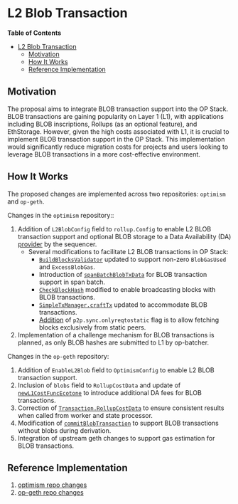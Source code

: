 # L2 Blob Transaction

<!-- START doctoc generated TOC please keep comment here to allow auto update -->
<!-- DON'T EDIT THIS SECTION, INSTEAD RE-RUN doctoc TO UPDATE -->
**Table of Contents**

- [L2 Blob Transaction](#l2-blob-transaction)
  - [Motivation](#motivation)
  - [How It Works](#how-it-works)
  - [Reference Implementation](#reference-implementation)

<!-- END doctoc generated TOC please keep comment here to allow auto update -->

## Motivation

The proposal aims to integrate BLOB transaction support into the OP Stack. BLOB transactions are gaining popularity on Layer 1 (L1), with applications including BLOB inscriptions, Rollups (as an optional feature), and EthStorage. However, given the high costs associated with L1, it is crucial to implement BLOB transaction support in the OP Stack. This implementation would significantly reduce migration costs for projects and users looking to leverage BLOB transactions in a more cost-effective environment.

## How It Works

The proposed changes are implemented across two repositories: `optimism` and `op-geth`.

Changes in the `optimism` repository::
1. Addition of `L2BlobConfig` field to `rollup.Config` to enable L2 BLOB transaction support and optional BLOB storage to a Data Availability (DA) [provider]((https://github.com/ethstorage/da-server)) by the sequencer.
   - Several modifications to facilitate L2 BLOB transactions in OP Stack:
      - [`BuildBlocksValidator`](https://github.com/blockchaindevsh/optimism/blob/106fbfd5d45efa45d6580cf169a5e053e406b933/op-node/p2p/gossip.go#L250) updated to support non-zero `BlobGasUsed` and `ExcessBlobGas`.
      - Introduction of [`spanBatchBlobTxData`](https://github.com/blockchaindevsh/optimism/blob/106fbfd5d45efa45d6580cf169a5e053e406b933/op-node/rollup/derive/span_batch_tx.go#L49) for BLOB transaction support in span batch.
      - [`CheckBlockHash`](https://github.com/blockchaindevsh/optimism/blob/106fbfd5d45efa45d6580cf169a5e053e406b933/op-service/eth/types.go#L218) modified to enable broadcasting blocks with BLOB transactions.
      - [`SimpleTxManager.craftTx`](https://github.com/blockchaindevsh/optimism/blob/106fbfd5d45efa45d6580cf169a5e053e406b933/op-service/txmgr/txmgr.go#L252) updated to accommodate BLOB transactions.
      - [Addition]((https://github.com/ethereum-optimism/optimism/pull/11011)) of `p2p.sync.onlyreqtostatic` flag is to allow fetching blocks exclusively from static peers.
2. Implementation of a challenge mechanism for BLOB transactions is planned, as only BLOB hashes are submitted to L1 by op-batcher.


Changes in the `op-geth` repository:
1. Addition of `EnableL2Blob` field to `OptimismConfig` to enable L2 BLOB transaction support.
2. Inclusion of `blobs` field to `RollupCostData` and update of [`newL1CostFuncEcotone`](https://github.com/blockchaindevsh/op-geth/blob/19971ab7ffd0b6879796daf8c05b3206e279f15d/core/types/rollup_cost.go#L191) to introduce additional DA fees for BLOB transactions.
3. Correction of [`Transaction.RollupCostData`](https://github.com/blockchaindevsh/op-geth/blob/19971ab7ffd0b6879796daf8c05b3206e279f15d/core/types/transaction.go#L374) to ensure consistent results when called from worker and state processor.
4. Modification of [`commitBlobTransaction`](https://github.com/blockchaindevsh/op-geth/blob/19971ab7ffd0b6879796daf8c05b3206e279f15d/miner/worker.go#L806) to support BLOB transactions without blobs during derivation.
5. Integration of upstream geth changes to support gas estimation for BLOB transactions.

## Reference Implementation

1. [optimism repo changes](https://github.com/ethstorage/optimism/pull/23)
2. [op-geth repo changes](https://github.com/ethstorage/op-geth/pull/2)